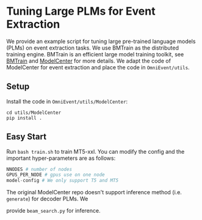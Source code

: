 # Tuning Large PLMs for Event Extraction

We provide an example script for tuning large pre-trained language models (PLMs) on event extraction tasks. We use BMTrain as the distributed training engine. BMTrain is an efficient large model training toolkit, see [BMTrain](https://github.com/OpenBMB/BMTrain) and [ModelCenter](https://github.com/OpenBMB/ModelCenter) for more details. We adapt the code of ModelCenter for event extraction and place the code in `OmniEvent/utils`. 

## Setup

Install the code in `OmniEvent/utils/ModelCenter`:

```shell
cd utils/ModelCenter 
pip install .
```

## Easy Start

Run `bash train.sh`  to train MT5-xxl. You can modify the config and the important hyper-parameters are as follows:

```Python
NNODES # number of nodes
GPUS_PER_NODE # gpus use on one node
model-config # We only support T5 and MT5
```

The original ModelCenter repo doesn't support inference method (i.e. `generate`) for decoder PLMs. We

provide `beam_search.py` for inference. 


